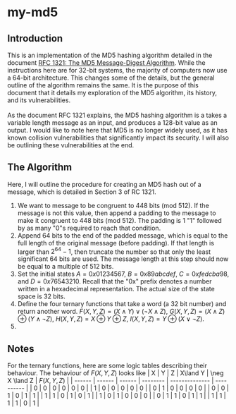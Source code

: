 # my-md5
## Introduction
This is an implementation of the MD5 hashing algorithm detailed in the document [RFC 1321: The MD5 Message-Digest Algorithm](https://www.rfc-editor.org/rfc/rfc1321). While the instructions here are for 32-bit systems, the majority of computers now use a 64-bit architecture. This changes some of the details, but the general outline of the algorithm remains the same. It is the purpose of this document that it details my exploration of the MD5 algorithm, its history, and its vulnerabilities. \
 \
As the document RFC 1321 explains, the MD5 hashing algorithm is a takes a variable length message as an input, and produces a 128-bit value as an output. I would like to note here that MD5 is no longer widely used, as it has known collision vulnerabilities that significantly impact its security. I will also be outlining these vulnerabilities at the end.
## The Algorithm
Here, I will outline the procedure for creating an MD5 hash out of a message, which is detailed in Section 3 of RC 1321. 
1. We want to message to be congruent to 448 bits (mod 512). If the message is not this value, then append a padding to the message to make it congruent to 448 bits (mod 512). The padding is 1 "1" followed by as many "0"s required to reach that condition. 
2. Append 64 bits to the end of the padded message, which is equal to the full length of the original message (before padding). If that length is larger than $2^{64}-1$, then truncate the number so that only the least significant 64 bits are used. The message length at this step should now be equal to a multiple of 512 bits.
3. Set the initial states $A=0x01234567$, $B=0x89abcdef$, $C=0xfedcba98$, and $D=0x76543210$. Recall that the "0x" prefix denotes a number written in a hexadecimal representation. The actual size of the state space is 32 bits. 
4. Define the four ternary functions that take a word (a 32 bit number) and return another word. 
$F(X,Y,Z)=(X\land Y)\lor (\neg X \land Z)$, $G(X,Y,Z)=(X\land Z)\oplus (Y\land \neg Z)$, $H(X,Y,Z)=X\oplus Y\oplus Z$, $I(X,Y,Z)=Y\oplus (X\lor \neg Z)$.
5. 

## Notes 
For the ternary functions, here are some logic tables describing their behaviour. The behaviour of $F(X,Y,Z)$ looks like
| X      | Y      | Z      | X\land Y | \neg X \land Z | $F(X,Y,Z)$ |
| ------ | ------ | ------ | -------- | -------------- | ---------- |
| 0      | 0      | 0      | 0        | 0              | 0          |
| 1      | 0      | 0      | 0        | 0              | 0          |
| 0      | 1      | 0      | 0        | 0              | 0          |
| 0      | 0      | 1      | 0        | 1              | 1          |
| 1      | 1      | 0      | 1        | 0              | 1          |
| 1      | 0      | 1      | 0        | 0              | 0          |
| 0      | 1      | 1      | 0        | 1              | 1          |
| 1      | 1      | 1      | 1        | 0              | 1          |
